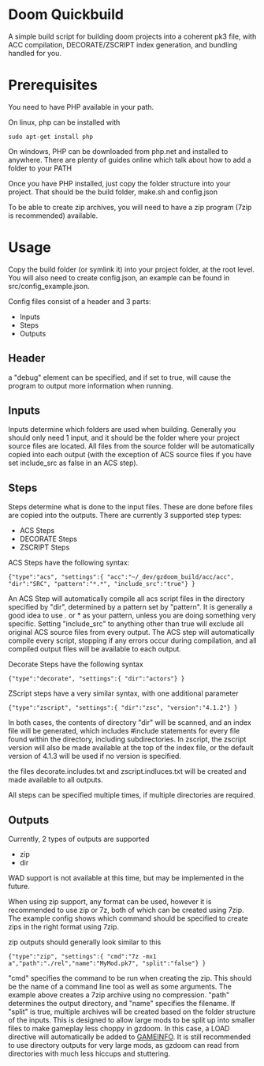 # Doom Quickbuild
A simple build script for building doom projects into a coherent pk3 file, with ACC compilation, DECORATE/ZSCRIPT index generation, and bundling handled for you.

# Prerequisites
You need to have PHP available in your path.

On linux, php can be installed with

    sudo apt-get install php

On windows, PHP can be downloaded from php.net and installed to anywhere. There are plenty of guides online which talk about how to add a folder to your PATH

Once you have PHP installed, just copy the folder structure into your project. That should be the build folder, make.sh and config.json

To be able to create zip archives, you will need to have a zip program (7zip is recommended) available.

# Usage

Copy the build folder (or symlink it) into your project folder, at the root level. You will also need to create config.json, an example can be found in src/config_example.json.

Config files consist of a header and 3 parts:

- Inputs
- Steps
- Outputs

## Header

a "debug" element can be specified, and if set to true, will cause the program to output more information when running.

## Inputs

Inputs determine which folders are used when building. Generally you should only need 1 input, and it should be the folder where your project source files are located. All files from the source folder will be automatically copied into each output (with the exception of ACS source files if you have set include_src as false in an ACS step).

## Steps

Steps determine what is done to the input files. These are done before files are copied into the outputs. There are currently 3 supported step types:

- ACS Steps
- DECORATE Steps
- ZSCRIPT Steps

ACS Steps have the following syntax:

    {"type":"acs", "settings":{ "acc":"~/_dev/gzdoom_build/acc/acc", "dir":"SRC", "pattern":"*.*", "include_src":"true"} }

An ACS Step will automatically compile all acs script files in the directory specified by "dir", determined by a pattern set by "pattern". It is generally a good idea to use *.* or * as your pattern, unless you are doing something very specific. Setting "include_src" to anything other than true will exclude all original ACS source files from every output. The ACS step will automatically compile every script, stopping if any errors occur during compilation, and all compiled output files will be available to each output.

Decorate Steps have the following syntax

    {"type":"decorate", "settings":{ "dir":"actors"} }

ZScript steps have a very similar syntax, with one additional parameter

    {"type":"zscript", "settings":{ "dir":"zsc", "version":"4.1.2"} }

In both cases, the contents of directory "dir" will be scanned, and an index file will be generated, which includes #include statements for every file found within the directory, including subdirectories. In zscript, the zscript version will also be made available at the top of the index file, or the default version of 4.1.3 will be used if no version is specified.

the files decorate.includes.txt and zscript.indluces.txt will be created and made available to all outputs.

All steps can be specified multiple times, if multiple directories are required.

## Outputs

Currently, 2 types of outputs are supported

- zip
- dir

WAD support is not available at this time, but may be implemented in the future.

When using zip support, any format can be used, however it is recommended to use zip or 7z, both of which can be created using 7zip. The example config shows which command should be specified to create zips in the right format using 7zip.

zip outputs should generally look similar to this

    {"type":"zip", "settings":{ "cmd":"7z -mx1 a","path":"./rel","name":"MyMod.pk7", "split":"false"} }

"cmd" specifies the command to be run when creating the zip. This should be the name of a command line tool as well as some arguments. The example above creates a 7zip archive using no compression. "path" determines the output directory, and "name" specifies the filename. If "split" is true, multiple archives will be created based on the folder structure of the inputs. This is designed to allow large mods to be split up into smaller files to make gameplay less choppy in gzdoom. In this case, a LOAD directive will automatically be added to [GAMEINFO](https://zdoom.org/wiki/GAMEINFO). It is still recommended to use directory outputs for very large mods, as gzdoom can read from directories with much less hiccups and stuttering.
